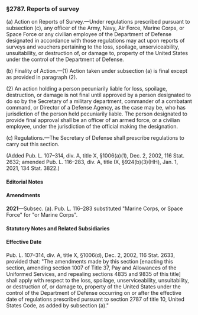 ### §2787. Reports of survey ###

(a) Action on Reports of Survey.—Under regulations prescribed pursuant to subsection (c), any officer of the Army, Navy, Air Force, Marine Corps, or Space Force or any civilian employee of the Department of Defense designated in accordance with those regulations may act upon reports of surveys and vouchers pertaining to the loss, spoilage, unserviceability, unsuitability, or destruction of, or damage to, property of the United States under the control of the Department of Defense.

(b) Finality of Action.—(1) Action taken under subsection (a) is final except as provided in paragraph (2).

(2) An action holding a person pecuniarily liable for loss, spoilage, destruction, or damage is not final until approved by a person designated to do so by the Secretary of a military department, commander of a combatant command, or Director of a Defense Agency, as the case may be, who has jurisdiction of the person held pecuniarily liable. The person designated to provide final approval shall be an officer of an armed force, or a civilian employee, under the jurisdiction of the official making the designation.

(c) Regulations.—The Secretary of Defense shall prescribe regulations to carry out this section.

(Added Pub. L. 107–314, div. A, title X, §1006(a)(1), Dec. 2, 2002, 116 Stat. 2632; amended Pub. L. 116–283, div. A, title IX, §924(b)(3)(HH), Jan. 1, 2021, 134 Stat. 3822.)

#### **Editorial Notes** ####

#### Amendments ####

**2021**—Subsec. (a). Pub. L. 116–283 substituted "Marine Corps, or Space Force" for "or Marine Corps".

#### **Statutory Notes and Related Subsidiaries** ####

#### Effective Date ####

Pub. L. 107–314, div. A, title X, §1006(d), Dec. 2, 2002, 116 Stat. 2633, provided that: "The amendments made by this section [enacting this section, amending section 1007 of Title 37, Pay and Allowances of the Uniformed Services, and repealing sections 4835 and 9835 of this title] shall apply with respect to the loss, spoilage, unserviceability, unsuitability, or destruction of, or damage to, property of the United States under the control of the Department of Defense occurring on or after the effective date of regulations prescribed pursuant to section 2787 of title 10, United States Code, as added by subsection (a)."
